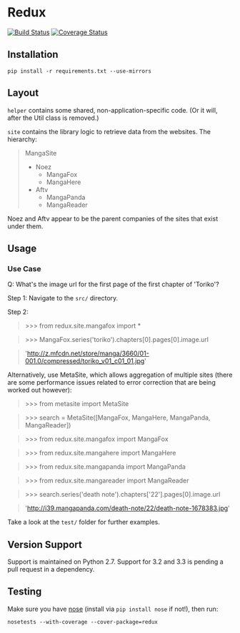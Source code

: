 # Redux

[![Build Status](https://travis-ci.org/jiaweihli/manga_downloader.png)](https://travis-ci.org/jiaweihli/manga_downloader)
[![Coverage Status](https://coveralls.io/repos/jiaweihli/manga_downloader/badge.png?branch=refactoring)](https://coveralls.io/r/jiaweihli/manga_downloader?branch=refactoring)

## Installation

    pip install -r requirements.txt --use-mirrors

## Layout
`helper` contains some shared, non-application-specific code.  (Or it will, after the Util class
is removed.)

`site` contains the library logic to retrieve data from the websites.  The hierarchy:

> MangaSite
>
>   - Noez
>     - MangaFox
>     - MangaHere
>   - Aftv
>     - MangaPanda
>     - MangaReader

Noez and Aftv appear to be the parent companies of the sites that exist under them.

## Usage

### Use Case
Q: What's the image url for the first page of the first chapter of 'Toriko'?

Step 1:  Navigate to the `src/` directory.

Step 2:

> \>\>\> from redux.site.mangafox import *

> \>\>\> MangaFox.series('toriko').chapters[0].pages[0].image.url

> 'http://z.mfcdn.net/store/manga/3660/01-001.0/compressed/toriko_v01_c01_01.jpg'

Alternatively, use MetaSite, which allows aggregation of multiple sites (there are some performance
issues related to error correction that are being worked out however):

> \>\>\> from metasite import MetaSite

> \>\>\> search = MetaSite([MangaFox, MangaHere, MangaPanda, MangaReader])

> \>\>\> from redux.site.mangafox import MangaFox

> \>\>\> from redux.site.mangahere import MangaHere

> \>\>\> from redux.site.mangapanda import MangaPanda

> \>\>\> from redux.site.mangareader import MangaReader

> \>\>\> search.series('death note').chapters['22'].pages[0].image.url

> 'http://i39.mangapanda.com/death-note/22/death-note-1678383.jpg'

Take a look at the `test/` folder for further examples.

## Version Support

Support is maintained on Python 2.7.  Support for 3.2 and 3.3 is pending a pull request in a
dependency.

## Testing

Make sure you have [nose](https://github.com/nose-devs/nose) (install via `pip install nose` if
not!), then run:

    nosetests --with-coverage --cover-package=redux